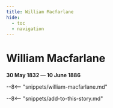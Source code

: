 ```yaml
---
title: William Macfarlane
hide:
  - toc
  - navigation 
---
```


# William Macfarlane

**30 May 1832 — 10 June 1886**

--8<-- "snippets/william-macfarlane.md"

--8<-- "snippets/add-to-this-story.md"
